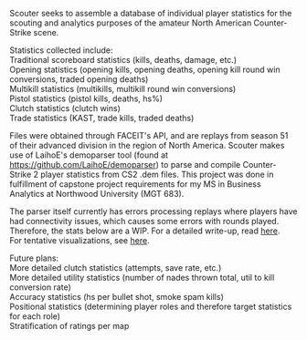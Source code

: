 Scouter seeks to assemble a database of individual player statistics for the scouting and analytics purposes of the amateur North American Counter-Strike scene. <br/>

Statistics collected include: <br/>
Traditional scoreboard statistics (kills, deaths, damage, etc.) <br/>
Opening statistics (opening kills, opening deaths, opening kill round win conversions, traded opening deaths) <br/>
Multikill statistics (multikills, multikill round win conversions) <br/>
Pistol statistics (pistol kills, deaths, hs%) <br/>
Clutch statistics (clutch wins) <br/>
Trade statistics (KAST, trade kills, traded deaths) <br/>


Files were obtained through FACEIT's API, and are replays from season 51 of their advanced division in the region of North America. 
Scouter makes use of LaihoE's demoparser tool (found at https://github.com/LaihoE/demoparser) to parse and compile Counter-Strike 2 player statistics from CS2 .dem files. 
This project was done in fulfillment of capstone project requirements for my MS in Business Analytics at Northwood University (MGT 683). <br/>

The parser itself currently has errors processing replays where players have had connectivity issues, which causes some errors with rounds played. Therefore, the stats below are a WIP.
For a detailed write-up, read [here](https://drive.google.com/file/d/1ToyujwOU4a1vT85PSfO8bE3BSYIg8DAo/view?usp=drive_link). <br/>
For tentative visualizations, see [here](https://public.tableau.com/app/profile/benjamin.mauldin/viz/PlayoffStats_17342277879400/Aggression).


Future plans: <br/>
More detailed clutch statistics (attempts, save rate, etc.) <br/>
More detailed utility statistics (number of nades thrown total, util to kill conversion rate) <br/>
Accuracy statistics (hs per bullet shot, smoke spam kills) <br/>
Positional statistics (determining player roles and therefore target statistics for each role) <br/>
Stratification of ratings per map <br/>
